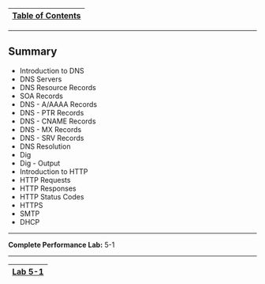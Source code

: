 |[Table of Contents](/00-Table-of-Contents.md)|
|---|

---

## Summary

* Introduction to DNS
* DNS Servers
* DNS Resource Records
* SOA Records
* DNS - A/AAAA Records
* DNS - PTR Records 
* DNS - CNAME Records
* DNS - MX Records
* DNS - SRV Records
* DNS Resolution
* Dig
* Dig - Output
* Introduction to HTTP
* HTTP Requests
* HTTP Responses
* HTTP Status Codes
* HTTPS
* SMTP
* DHCP

---

**Complete Performance Lab:** 5-1

---

|[Lab 5-1](/07-osi-layer-7/lab-5-1.md)|
|---|
